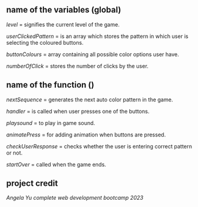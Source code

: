 ## name of the variables (global)

_level_ = signifies the current level of the game.

_userClickedPattern_ = is an array which stores the pattern in which user is selecting the coloured buttons.

_buttonColours_ = array containing all possible color options user have.

_numberOfClick_ = stores the number of clicks by the user.

## name of the function ()

_nextSequence_ = generates the next auto color pattern in the game.

_handler_ = is called when user presses one of the buttons.

_playsound_ = to play in game sound.

_animatePress_ = for adding animation when buttons are pressed.

_checkUserResponse_ = checks whether the user is entering correct pattern or not.

_startOver_ = called when the game ends.


## __project credit__

_Angela Yu complete web development bootcamp 2023_
